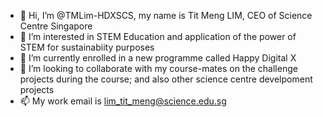 - 👋 Hi, I’m @TMLim-HDXSCS, my name is Tit Meng LIM, CEO of Science Centre Singapore
- 👀 I’m interested in STEM Education and application of the power of STEM for sustainabiity purposes
- 🌱 I’m currently enrolled in a new programme called Happy Digital X
- 💞️ I’m looking to collaborate with my course-mates on the challenge projects during the course; and also other science centre develpoment projects
- 📫 My work email is lim_tit_meng@science.edu.sg

<!---
TMLim-HDXSCS/TMLim-HDXSCS is a ✨ special ✨ repository because its `README.md` (this file) appears on your GitHub profile.
You can click the Preview link to take a look at your changes.
--->
